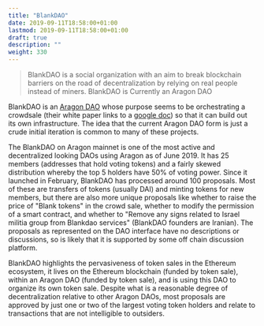 ```yaml
---
title: "BlankDAO"
date: 2019-09-11T18:58:00+01:00
lastmod: 2019-09-11T18:58:00+01:00
draft: true
description: ""
weight: 330
---
```




> BlankDAO is a social organization with an aim to break blockchain barriers on the road of decentralization by relying on real people instead of  miners.
> BlankDAO is Currently an Aragon DAO

BlankDAO is an [Aragon DAO](https://mainnet.aragon.org/#/blankdao/) whose purpose seems to be orchestrating a crowdsale (their white paper links to a [google doc](https://docs.google.com/document/d/1mAGAZ5TAbJoTJoNCAwMUKLhEHD-WW-tzc0dHhbsl1gU/edit)) so that it can build out its own infrastructure. The idea that the current Aragon DAO form is just a crude initial iteration is common to many of these projects. 

The BlankDAO on Aragon mainnet is one of the most active and decentralized looking DAOs using Aragon as of June 2019. It has 25 members (addresses that hold voting tokens) and a fairly skewed distribution whereby the top 5 holders have 50% of voting power. Since it launched in February, BlankDAO has processed around 100 proposals. Most of these are transfers of tokens (usually DAI) and minting tokens for new members, but there are also more unique proposals like whether to raise the price of "Blank tokens" in the crowd sale, whether to modify the permission of a smart contract, and whether to "Remove any signs related to Israel militia group from Blankdao services" (BlankDAO founders are Iranian). The proposals as represented on the DAO interface have no descriptions or discussions, so is likely that it is supported by some off chain discussion platform. 

BlankDAO highlights the pervasiveness of token sales in the Ethereum ecosystem, it lives on the Ethereum blockchain (funded by token sale), within an Aragon DAO (funded by token sale), and is using this DAO to organize its own token sale. Despite what is a reasonable degree of decentralization relative to other Aragon DAOs, most proposals are approved by just one or two of the largest voting token holders and relate to transactions that are not intelligible to outsiders. 